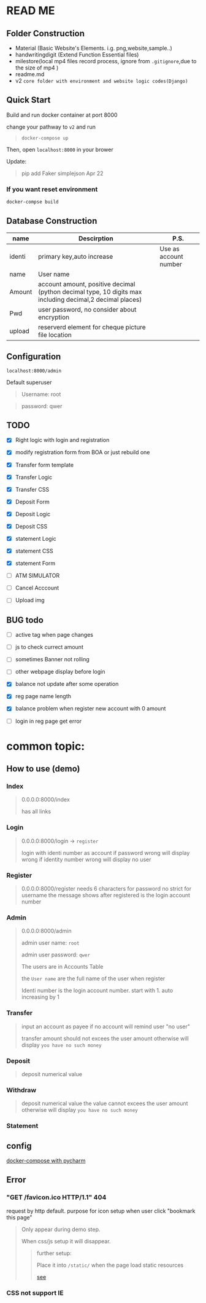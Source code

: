 # READ ME

## Folder Construction

- Material (Basic Website's Elements. i.g. png,website,sample..)
- handwritingdigit (Extend Function Essential files)
- milestore(local mp4 files record process, ignore  from ```.gitignore```,due to the size of mp4 )
- readme.md
- v2 ```core folder with environment and website logic codes(Django)```



## Quick Start
Build and run docker container at port 8000

change your pathway to ```v2``` and run

>  ```
>  docker-compose up
>  ```

Then, open ```localhost:8000``` in your brower



Update:

> pip add Faker simplejson Apr 22



### If you want reset environment 

```bash
docker-compse build
```



## Database Construction

| name   | Descirption                                                  | P.S.                  |
| ------ | ------------------------------------------------------------ | --------------------- |
| identi | primary key,auto increase                                    | Use as account number |
| name   | User name                                                    |                       |
| Amount | account amount, positive decimal (python decimal type, 10 digits max including decimal,2 decimal places) |                       |
| Pwd    | user password, no consider about encryption                  |                       |
| upload | reserverd element for cheque picture file location           |                       |





## Configuration
```localhost:8000/admin```

Default superuser

> Username: root

> password: qwer

## TODO

- [x] Right logic with login and registration  
- [x] modify registration form from BOA or just rebuild one
- [x] Transfer form template
  
- [x] Transfer Logic
- [x] Transfer CSS
- [x] Deposit Form
- [x] Deposit Logic
- [x] Deposit CSS

- [x] statement Logic
- [x] statement CSS
- [x] statement Form
  
- [ ] ATM SIMULATOR
- [ ] Cancel Acccount
- [ ] Upload img

## BUG todo 
- [ ] active tag when page changes
- [ ] js to check currect amount
- [ ] sometimes Banner not rolling
- [ ] other webpage display before login
- [x] balance not update after some operation
- [x] reg page name length
- [x] balance problem when register new account with 0 amount
- [ ] login in reg page get error


# common topic:
## How to use (demo)

### Index

> 0.0.0.0:8000/index
> 
> has all links

### Login

> 0.0.0.0:8000/login -> ```register```
>
> login with identi number as account 
> if password wrong will display wrong
> if identity number wrong will display no user

### Register

> 0.0.0.0:8000/register
> needs 6 characters for password
> no strict for username
> the message shows after registered is the login account number


### Admin

> 0.0.0.0:8000/admin
>
> admin user name: ```root```
> 
> admin user password: ```qwer```
> 
> The users are in Accounts Table
>
> the ```User name``` are the full name of the user when register
>
> Identi number is the login account number. start with 1. auto increasing by 1

### Transfer
> input an account as payee
> if no account will remind user "no user"
> 
> transfer amount should not excees the user amount
> otherwise will display `you have no such money`

### Deposit
> deposit numerical value

### Withdraw
> deposit numerical value
> the value cannot excees the user amount
> otherwise will display `you have no such money`

### Statement

## config

[docker-compose with pycharm](https://www.jetbrains.com/help/pycharm/using-docker-compose-as-a-remote-interpreter.html#example)

## Error

### "GET /favicon.ico HTTP/1.1" 404

request by http default. purpose for icon setup when user click "bookmark this page”

> Only appear during demo step.
>
> When css/js setup it will disappear.
>
> > further setup:
> >
> >  Place it into ```/static/``` when the page load static resources 
> >
> > [see](https://stackoverflow.com/questions/9371378/warning-not-found-favicon-ico)



### CSS not support IE
